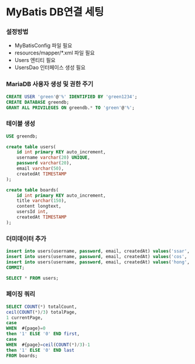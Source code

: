 # MyBatis DB연결 세팅

### 설정방법
- MyBatisConfig 파일 필요
- resources/mapper/*.xml 파일 필요
- Users 엔티티 필요
- UsersDao 인터페이스 생성 필요

### MariaDB 사용자 생성 및 권한 주기
```sql
CREATE USER 'green'@'%' IDENTIFIED BY 'green1234';
CREATE DATABASE greendb;
GRANT ALL PRIVILEGES ON greendb.* TO 'green'@'%';
```

### 테이블 생성
```sql
USE greendb;

create table users(
    id int primary KEY auto_increment,
    username varchar(20) UNIQUE,
    password varchar(20),
    email varchar(50),
    createdAt TIMESTAMP
);

create table boards(
    id int primary KEY auto_increment,
    title varchar(150),
    content longtext,
    usersId int,
    createdAt TIMESTAMP
);

```

### 더미데이터 추가
```sql
insert into users(username, password, email, createdAt) values('ssar', '1234', 'ssar@nate.com', NOW());
insert into users(username, password, email, createdAt) values('cos', '1234', 'cos@nate.com', NOW());
insert into users(username, password, email, createdAt) values('hong', '1234', 'hong@nate.com', NOW());
COMMIT;

SELECT * FROM users;
```

### 페이징 쿼리
```sql
SELECT COUNT(*) totalCount,
ceil(COUNT(*)/3) totalPage,
1 currentPage,
case 
WHEN  #{page}=0
then '1' ELSE '0' END first,
case 
WHEN  #{page}=ceil(COUNT(*)/3)-1
then '1' ELSE '0' END last
FROM boards;
```